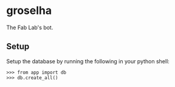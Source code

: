 # groselha

The Fab Lab's bot.

## Setup

Setup the database by running the following in your python shell:

```
>>> from app import db
>>> db.create_all()
```
